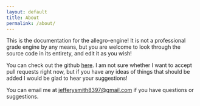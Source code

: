 ```yaml
---
layout: default
title: About
permalink: /about/
---
```


This is the documentation for the allegro-engine! It is not a professional grade engine by any means, but you are welcome to look through the source code in its entirety, and edit it as you wish!

You can check out the github [here](https://github.com/smit8397/allegro-engine). I am not sure whether I want to accept pull requests right now, but if you have any ideas of things that should be added I would be glad to hear your suggestions! 

You can email me at jefferysmith8397@gmail.com if you have questions or suggestions.
